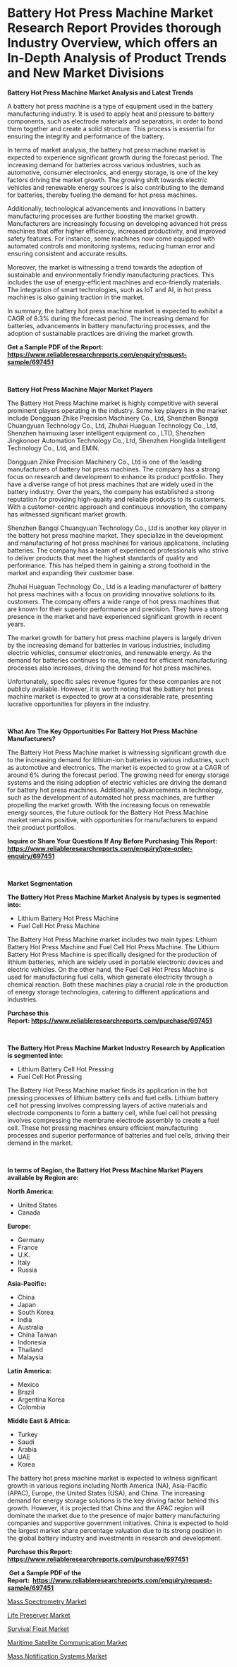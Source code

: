 <p><h1>Battery Hot Press Machine Market Research Report Provides thorough Industry Overview, which offers an In-Depth Analysis of Product Trends and New Market Divisions</h1></p><p><strong>Battery Hot Press Machine Market Analysis and Latest Trends</strong></p>
<p><p>A battery hot press machine is a type of equipment used in the battery manufacturing industry. It is used to apply heat and pressure to battery components, such as electrode materials and separators, in order to bond them together and create a solid structure. This process is essential for ensuring the integrity and performance of the battery.</p><p>In terms of market analysis, the battery hot press machine market is expected to experience significant growth during the forecast period. The increasing demand for batteries across various industries, such as automotive, consumer electronics, and energy storage, is one of the key factors driving the market growth. The growing shift towards electric vehicles and renewable energy sources is also contributing to the demand for batteries, thereby fueling the demand for hot press machines.</p><p>Additionally, technological advancements and innovations in battery manufacturing processes are further boosting the market growth. Manufacturers are increasingly focusing on developing advanced hot press machines that offer higher efficiency, increased productivity, and improved safety features. For instance, some machines now come equipped with automated controls and monitoring systems, reducing human error and ensuring consistent and accurate results.</p><p>Moreover, the market is witnessing a trend towards the adoption of sustainable and environmentally friendly manufacturing practices. This includes the use of energy-efficient machines and eco-friendly materials. The integration of smart technologies, such as IoT and AI, in hot press machines is also gaining traction in the market.</p><p>In summary, the battery hot press machine market is expected to exhibit a CAGR of 8.3% during the forecast period. The increasing demand for batteries, advancements in battery manufacturing processes, and the adoption of sustainable practices are driving the market growth.</p></p>
<p><strong>Get a Sample PDF of the Report:&nbsp; <a href="https://www.reliableresearchreports.com/enquiry/request-sample/697451">https://www.reliableresearchreports.com/enquiry/request-sample/697451</a></strong></p>
<p>&nbsp;</p>
<p><strong>Battery Hot Press Machine Major Market Players</strong></p>
<p><p>The Battery Hot Press Machine market is highly competitive with several prominent players operating in the industry. Some key players in the market include Dongguan Zhike Precision Machinery Co., Ltd, Shenzhen Bangqi Chuangyuan Technology Co., Ltd, Zhuhai Huaguan Technology Co., Ltd, Shenzhen haimuxing laser intelligent equipment co., LTD, Shenzhen Jingkonoer Automation Technology Co., Ltd, Shenzhen Honglida Intelligent Technology Co., Ltd, and EMIN.</p><p>Dongguan Zhike Precision Machinery Co., Ltd is one of the leading manufacturers of battery hot press machines. The company has a strong focus on research and development to enhance its product portfolio. They have a diverse range of hot press machines that are widely used in the battery industry. Over the years, the company has established a strong reputation for providing high-quality and reliable products to its customers. With a customer-centric approach and continuous innovation, the company has witnessed significant market growth.</p><p>Shenzhen Bangqi Chuangyuan Technology Co., Ltd is another key player in the battery hot press machine market. They specialize in the development and manufacturing of hot press machines for various applications, including batteries. The company has a team of experienced professionals who strive to deliver products that meet the highest standards of quality and performance. This has helped them in gaining a strong foothold in the market and expanding their customer base.</p><p>Zhuhai Huaguan Technology Co., Ltd is a leading manufacturer of battery hot press machines with a focus on providing innovative solutions to its customers. The company offers a wide range of hot press machines that are known for their superior performance and precision. They have a strong presence in the market and have experienced significant growth in recent years.</p><p>The market growth for battery hot press machine players is largely driven by the increasing demand for batteries in various industries, including electric vehicles, consumer electronics, and renewable energy. As the demand for batteries continues to rise, the need for efficient manufacturing processes also increases, driving the demand for hot press machines.</p><p>Unfortunately, specific sales revenue figures for these companies are not publicly available. However, it is worth noting that the battery hot press machine market is expected to grow at a considerable rate, presenting lucrative opportunities for players in the industry.</p></p>
<p>&nbsp;</p>
<p><strong>What Are The Key Opportunities For Battery Hot Press Machine Manufacturers?</strong></p>
<p><p>The Battery Hot Press Machine market is witnessing significant growth due to the increasing demand for lithium-ion batteries in various industries, such as automotive and electronics. The market is expected to grow at a CAGR of around 6% during the forecast period. The growing need for energy storage systems and the rising adoption of electric vehicles are driving the demand for battery hot press machines. Additionally, advancements in technology, such as the development of automated hot press machines, are further propelling the market growth. With the increasing focus on renewable energy sources, the future outlook for the Battery Hot Press Machine market remains positive, with opportunities for manufacturers to expand their product portfolios.</p></p>
<p><strong>Inquire or Share Your Questions If Any Before Purchasing This Report: <a href="https://www.reliableresearchreports.com/enquiry/pre-order-enquiry/697451">https://www.reliableresearchreports.com/enquiry/pre-order-enquiry/697451</a></strong></p>
<p>&nbsp;</p>
<p><strong>Market Segmentation</strong></p>
<p><strong>The Battery Hot Press Machine Market Analysis by types is segmented into:</strong></p>
<p><ul><li>Lithium Battery Hot Press Machine</li><li>Fuel Cell Hot Press Machine</li></ul></p>
<p><p>The Battery Hot Press Machine market includes two main types: Lithium Battery Hot Press Machine and Fuel Cell Hot Press Machine. The Lithium Battery Hot Press Machine is specifically designed for the production of lithium batteries, which are widely used in portable electronic devices and electric vehicles. On the other hand, the Fuel Cell Hot Press Machine is used for manufacturing fuel cells, which generate electricity through a chemical reaction. Both these machines play a crucial role in the production of energy storage technologies, catering to different applications and industries.</p></p>
<p><strong>Purchase this Report:&nbsp;<a href="https://www.reliableresearchreports.com/purchase/697451">https://www.reliableresearchreports.com/purchase/697451</a></strong></p>
<p>&nbsp;</p>
<p><strong>The Battery Hot Press Machine Market Industry Research by Application is segmented into:</strong></p>
<p><ul><li>Lithium Battery Cell Hot Pressing</li><li>Fuel Cell Hot Pressing</li></ul></p>
<p><p>The Battery Hot Press Machine market finds its application in the hot pressing processes of lithium battery cells and fuel cells. Lithium battery cell hot pressing involves compressing layers of active materials and electrode components to form a battery cell, while fuel cell hot pressing involves compressing the membrane electrode assembly to create a fuel cell. These hot pressing machines ensure efficient manufacturing processes and superior performance of batteries and fuel cells, driving their demand in the market.</p></p>
<p>&nbsp;</p>
<p><strong>In terms of Region, the Battery Hot Press Machine Market Players available by Region are:</strong></p>
<p>
    <p> <strong> North America: </strong>
        <ul>
            <li>United States</li>
            <li>Canada</li>
        </ul>
        </p> 
    <p> <strong> Europe: </strong>
        <ul>
            <li>Germany</li>
            <li>France</li>
            <li>U.K.</li>
            <li>Italy</li>
            <li>Russia</li>
        </ul>
        </p> 
    <p> <strong> Asia-Pacific: </strong>
        <ul>
            <li>China</li>
            <li>Japan</li>
            <li>South Korea</li>
            <li>India</li>
            <li>Australia</li>
            <li>China Taiwan</li>
            <li>Indonesia</li>
            <li>Thailand</li>
            <li>Malaysia</li>
        </ul>
        </p> 
    <p> <strong> Latin America: </strong>
        <ul>
            <li>Mexico</li>
            <li>Brazil</li>
            <li>Argentina Korea</li>
            <li>Colombia</li>
        </ul>
        </p> 
    <p> <strong> Middle East & Africa: </strong>
        <ul>
            <li>Turkey</li>
            <li>Saudi</li>
            <li>Arabia</li>
            <li>UAE</li>
            <li>Korea</li>
        </ul>
    </p>
    </p>
<p><p>The battery hot press machine market is expected to witness significant growth in various regions including North America (NA), Asia-Pacific (APAC), Europe, the United States (USA), and China. The increasing demand for energy storage solutions is the key driving factor behind this growth. However, it is projected that China and the APAC region will dominate the market due to the presence of major battery manufacturing companies and supportive government initiatives. China is expected to hold the largest market share percentage valuation due to its strong position in the global battery industry and investments in research and development.</p></p>
<p><strong>Purchase this Report: <a href="https://www.reliableresearchreports.com/purchase/697451">https://www.reliableresearchreports.com/purchase/697451</a></strong></p>
<p>&nbsp;<strong>Get a Sample PDF of the Report:&nbsp;&nbsp;<a href="https://www.reliableresearchreports.com/enquiry/request-sample/697451">https://www.reliableresearchreports.com/enquiry/request-sample/697451</a></strong></p>
<p><strong></strong></p>
<p><p><a href="https://www.linkedin.com/pulse/mass-spectrometry-market-size-2023-2030-global-industrial-ob82c/">Mass Spectrometry Market</a></p><p><a href="https://medium.com/@judyhunter52/life-preserver-market-size-growth-forecast-2023-2030-7ee565421dc7">Life Preserver Market</a></p><p><a href="https://medium.com/@sainreportprime/survival-float-market-size-growth-forecast-2023-2030-254496d7729c">Survival Float Market</a></p><p><a href="https://www.linkedin.com/pulse/maritime-satellite-communication-market-size-growth-e0gyc/">Maritime Satellite Communication Market</a></p><p><a href="https://www.linkedin.com/pulse/mass-notification-systems-market-share-amp-new-trends-iwflc/">Mass Notification Systems Market</a></p></p>